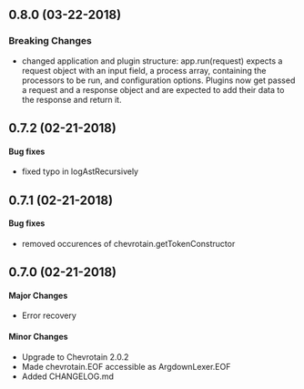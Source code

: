 ## 0.8.0 (03-22-2018)

### Breaking Changes

*   changed application and plugin structure: app.run(request) expects a request object with an input field, a process array, containing the processors to be run, and configuration options. Plugins now get passed a request and a response object and are expected to add their data to the response and return it.

## 0.7.2 (02-21-2018)

#### Bug fixes

*   fixed typo in logAstRecursively

## 0.7.1 (02-21-2018)

#### Bug fixes

*   removed occurences of chevrotain.getTokenConstructor

## 0.7.0 (02-21-2018)

#### Major Changes

*   Error recovery

#### Minor Changes

*   Upgrade to Chevrotain 2.0.2
*   Made chevrotain.EOF accessible as ArgdownLexer.EOF
*   Added CHANGELOG.md
